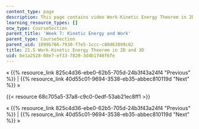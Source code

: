 ```yaml
---
content_type: page
description: This page contains video Work-Kinetic Energy Theorem in 2D and 3D.
learning_resource_types: []
ocw_type: CourseSection
parent_title: 'Week 7: Kinetic Energy and Work'
parent_type: CourseSection
parent_uid: 1099b766-7930-f7e5-1ccc-c80d63899c02
title: 21.5 Work-Kinetic Energy Theorem in 2D and 3D
uid: be1a2528-08e7-ef33-7820-3d4b1748f6fe
---
```


« {{% resource_link 825c4d36-ebe0-62b5-705d-24b3f43a24f4 "Previous" %}} | {{% resource_link 40d55c01-9694-3538-eb35-abbec810119d "Next" %}} »

{{< resource 68c705a5-37a8-c9c0-0edf-53ab21ec8ff1 >}}

« {{% resource_link 825c4d36-ebe0-62b5-705d-24b3f43a24f4 "Previous" %}} | {{% resource_link 40d55c01-9694-3538-eb35-abbec810119d "Next" %}} »